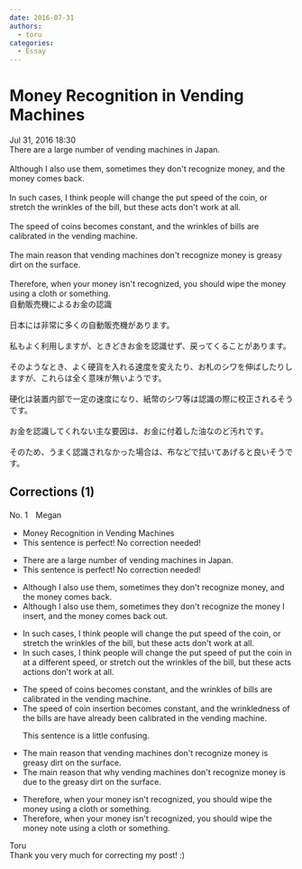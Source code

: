 ```yaml
---
date: 2016-07-31
authors:
  - toru
categories:
  - Essay
---
```


<h1 id="subject_show">Money Recognition in Vending Machines</h1>
<div class="date">Jul 31, 2016 18:30</div>
<div id="post"><div id="body_show_ori">
There are a large number of vending machines in Japan.<br/><br/>Although I also use them, sometimes they don't recognize money, and the money comes back.<br/><br/>In such cases, I think people will change the put speed of the coin, or stretch the wrinkles of the bill, but these acts don't work at all.<br/><br/>The speed of coins becomes constant, and the wrinkles of bills are calibrated in the vending machine.<br/><br/>The main reason that vending machines don't recognize money is greasy dirt on the surface.<br/><br/>Therefore, when your money isn't recognized, you should wipe the money using a cloth or something.
</div></div>

<!-- more -->

<div id="post_ja"><div id="body_show_mo">
自動販売機によるお金の認識<br/><br/>日本には非常に多くの自動販売機があります。<br/><br/>私もよく利用しますが、ときどきお金を認識せず、戻ってくることがあります。<br/><br/>そのようなとき、よく硬貨を入れる速度を変えたり、お札のシワを伸ばしたりしますが、これらは全く意味が無いようです。<br/><br/>硬化は装置内部で一定の速度になり、紙幣のシワ等は認識の際に校正されるそうです。<br/><br/>お金を認識してくれない主な要因は、お金に付着した油なのど汚れです。<br/><br/>そのため、うまく認識されなかった場合は、布などで拭いてあげると良いそうです。
</div></div>

## Corrections (1)
<div id="block"><div class="first_name"> No. 1　<span class="just_name">Megan</span></div><div id="block2">
<ul class="correction_field">
<li class="incorrect">Money Recognition in Vending Machines</li>
<li class="corrected perfect">This sentence is perfect! No correction needed!</li>
</ul>
<ul class="correction_field">
<li class="incorrect">There are a large number of vending machines in Japan.</li>
<li class="corrected perfect">This sentence is perfect! No correction needed!</li>
</ul>
<ul class="correction_field">
<li class="incorrect">Although I also use them, sometimes they don't recognize money, and the money comes back.</li>
<li class="corrected correct">
Although I <span class="sline">also</span> use them, sometimes they don't recognize <span class="f_red">the</span> money <span class="f_red">I insert</span>, and the money comes back <span class="f_red">out</span>.
</li>
</ul>
<ul class="correction_field">
<li class="incorrect">In such cases, I think people will change the put speed of the coin, or stretch the wrinkles of the bill, but these acts don't work at all.</li>
<li class="corrected correct">
In such cases, I think people will <span class="sline">change the put speed of</span> <span class="f_red">put</span> the coin <span class="f_red">in at a different speed</span>, or stretch <span class="f_red">out</span> the wrinkles of the bill, but these <span class="sline">acts</span> <span class="f_red">actions</span> don't work at all.
</li>
</ul>
<ul class="correction_field">
<li class="incorrect">The speed of coins becomes constant, and the wrinkles of bills are calibrated in the vending machine.</li>
<li class="corrected correct">
The speed of coin <span class="f_red">insertion</span> <span class="sline">becomes constant,</span> and the <span class="f_red">wrinkledness</span> of <span class="f_red">the</span> bills <span class="sline">are</span> <span class="f_red">have already been</span> calibrated in the vending machine.
<p class="correction_comment">This sentence is a little confusing.</p>
</li>
</ul>
<ul class="correction_field">
<li class="incorrect">The main reason that vending machines don't recognize money is greasy dirt on the surface.</li>
<li class="corrected correct">
The main reason <span class="sline">that</span> <span class="f_red">why</span> vending machines don't recognize money is <span class="f_red">due to the</span> greasy dirt on the surface.
</li>
</ul>
<ul class="correction_field">
<li class="incorrect">Therefore, when your money isn't recognized, you should wipe the money using a cloth or something.</li>
<li class="corrected correct">
Therefore, when your money isn't recognized, you should wipe the <span class="sline">money</span> <span class="f_red">note</span> using a cloth or something.
</li>
</ul>
</div><div class="name"><span class="just_name">Toru</span><br>
Thank you very much for correcting my post! :)
</div>
</div>

